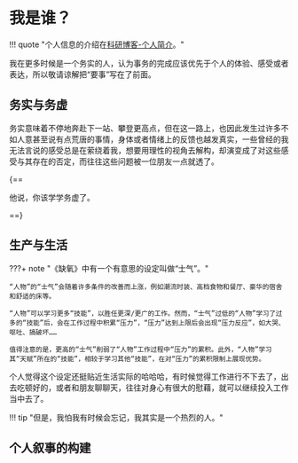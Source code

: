 # 我是谁？

!!! quote "个人信息的介绍在[科研博客-个人简介](https://jesseht.fun/2About_Me)。"

我在更多时候是一个务实的人，认为事务的完成应该优先于个人的体验、感受或者表达，所以敬请谅解把“要事”写在了前面。

## 务实与务虚

务实意味着不停地奔赴下一站、攀登更高点，但在这一路上，也因此发生过许多不如人意甚至说有点荒唐的事情，身体或者情绪上的反馈也越发真实，一些曾经的我无法言说的感受总是在萦绕着我，想要用理性的视角去解构，却演变成了对这些感受与其存在的否定，而往往这些问题被一位朋友一点就透了。

{==

他说，你该学学务虚了。

==}

## 生产与生活

???+ note "《缺氧》中有一个有意思的设定叫做“士气”。"
    
    “人物”的“士气”会随着许多条件的改善而上涨，例如潮流时装、高档食物和餐厅、豪华的宿舍和舒适的床等。
    
    “人物”可以学习更多“技能”，以胜任更深/更广的工作。然而，“士气”过低的“人物”学习了过多的“技能”后，会在工作过程中积累“压力”，“压力”达到上限后会出现“压力反应”，如大哭、呕吐、搞破坏……

    值得注意的是，更高的“士气”削弱了“人物”工作过程中“压力”的累积。此外，“人物”学习其“天赋”所在的“技能”，相较于学习其他“技能”，在对“压力”的累积限制上展现优势。

个人觉得这个设定还挺贴近生活实际的哈哈哈，有时候觉得工作进行不下去了，出去吃顿好的，或者和朋友聊聊天，往往对身心有很大的慰藉，就可以继续投入工作当中去了。

!!! tip "但是，我怕我有时候会忘记，我其实是一个热烈的人。"

## 个人叙事的构建